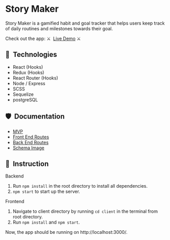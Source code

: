 # Story Maker

Story Maker is a gamified habit and goal tracker that helps users keep track of daily routines and milestones towards their goal.

Check out the app: ⚔️&nbsp; [Live Demo](https://storymaker-app.herokuapp.com/) ⚔️

## 🔮&nbsp; Technologies

* React (Hooks)
* Redux (Hooks)
* React Router (Hooks)
* Node / Express
* SCSS
* Sequelize
* postgreSQL

## 🛡️&nbsp; Documentation

* [MVP](/documentation/MVP.md)
* [Front End Routes](/documentation/frontend_routes.md)
* [Back End Routes](/documentation/backend_routes.md)
* [Schema Image](/documentation/schema.png)

## 🐉&nbsp; Instruction

Backend
1. Run `npm install` in the root directory to install all dependencies.
2. `npm start` to start up the server.

Frontend
1. Navigate to client directory by running `cd client` in the terminal from root directory.
2. Run `npm install` and `npm start`.

Now, the app should be running on http://localhost:3000/.
